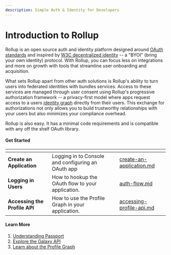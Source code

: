 ```yaml
---
description: Simple Auth & Identity for Developers
---
```


# Introduction to Rollup

Rollup is an open source auth and identity platform designed around [OAuth standards](https://www.rfc-editor.org/rfc/rfc6749) and inspired by [W3C decentralized identity](https://w3c.github.io/did-core/) -- a "BYOI" (bring your own identity) protocol. With Rollup, you can focus less on integrations and more on growth with tools that streamline user onboarding and acquisition.

What sets Rollup apart from other auth solutions is Rollup's ability to turn users into federated identities with bundles services. Access to these services are managed through user consent using Rollup's progressive authorization framework -- a privacy-first model where apps request access to a users [identity graph](../../platform/profile-graph.md) directly from their users. This exchange for authorizations not only allows you to build trustworthy relationships with your users but also minimizes your compliance overhead.

Rollup is also easy. It has a minimal code requirements and is compatible with any off the shelf OAuth library.

#### Get Started

<table data-view="cards"><thead><tr><th></th><th></th><th></th><th data-hidden data-card-target data-type="content-ref"></th></tr></thead><tbody><tr><td><strong>Create an Application</strong></td><td>Logging in to Console and configuring an OAuth app</td><td></td><td><a href="../../getting-started/create-an-application.md">create-an-application.md</a></td></tr><tr><td><strong>Logging in  Users</strong></td><td>How to hookup the OAuth flow to your application.</td><td></td><td><a href="../../getting-started/auth-flow.md">auth-flow.md</a></td></tr><tr><td><strong>Accessing the Profile API</strong></td><td>How to use the Profile Graph in your application.</td><td></td><td><a href="../../getting-started/accessing-profile-api.md">accessing-profile-api.md</a></td></tr></tbody></table>

#### Learn More

1. [Understanding Passport](../../platform/passport.md)
2. [Explore the Galaxy API](../../reference/galaxy-api.md)
3. [Learn about the Profile Graph](../../platform/profile-graph.md)
